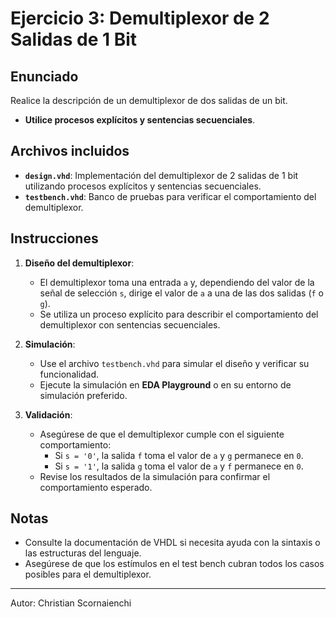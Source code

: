 # Ejercicio 3: Demultiplexor de 2 Salidas de 1 Bit

## Enunciado

Realice la descripción de un demultiplexor de dos salidas de un bit.  
   - **Utilice procesos explícitos y sentencias secuenciales**.

## Archivos incluidos

- **`design.vhd`**: Implementación del demultiplexor de 2 salidas de 1 bit utilizando procesos explícitos y sentencias secuenciales.
- **`testbench.vhd`**: Banco de pruebas para verificar el comportamiento del demultiplexor.

## Instrucciones

1. **Diseño del demultiplexor**:
   - El demultiplexor toma una entrada `a` y, dependiendo del valor de la señal de selección `s`, dirige el valor de `a` a una de las dos salidas (`f` o `g`).
   - Se utiliza un proceso explícito para describir el comportamiento del demultiplexor con sentencias secuenciales.

2. **Simulación**:
   - Use el archivo `testbench.vhd` para simular el diseño y verificar su funcionalidad.
   - Ejecute la simulación en **EDA Playground** o en su entorno de simulación preferido.

3. **Validación**:
   - Asegúrese de que el demultiplexor cumple con el siguiente comportamiento:
     - Si `s = '0'`, la salida `f` toma el valor de `a` y `g` permanece en `0`.
     - Si `s = '1'`, la salida `g` toma el valor de `a` y `f` permanece en `0`.
   - Revise los resultados de la simulación para confirmar el comportamiento esperado.

## Notas

- Consulte la documentación de VHDL si necesita ayuda con la sintaxis o las estructuras del lenguaje.
- Asegúrese de que los estímulos en el test bench cubran todos los casos posibles para el demultiplexor.

---

Autor: Christian Scornaienchi
